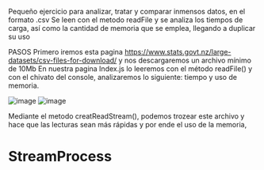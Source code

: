 Pequeño ejercicio para analizar, tratar y comparar inmensos datos, en el formato .csv
Se leen con el metodo readFile y se analiza los tiempos de carga, así como la cantidad de memoria que se emplea, llegando a duplicar su uso

PASOS
Primero iremos esta pagina https://www.stats.govt.nz/large-datasets/csv-files-for-download/ y nos descargaremos un archivo mínimo de 10Mb
En nuestra pagina Index.js lo leeremos con el método readFile() y con el chivato del console, analizaremos lo siguiente: tiempo y uso de memoria.

![image](https://github.com/thejbordo/StreamProcess/assets/73432659/49730c21-9b63-48a6-b0d6-7011ff496e98)
![image](https://github.com/thejbordo/StreamProcess/assets/73432659/e44526c3-ec86-4cc3-ac31-d56cd5cf64ec)

Mediante el metodo creatReadStream(), podemos trozear este archivo y hace que las lecturas sean más rápidas y por ende el uso de la memoria, 


# StreamProcess

